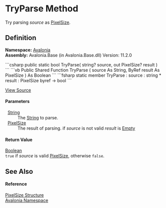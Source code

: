 # TryParse Method


Try parsing *source* as <a href="T_Avalonia_PixelSize">PixelSize</a>.



## Definition
**Namespace:** <a href="N_Avalonia">Avalonia</a>  
**Assembly:** Avalonia.Base (in Avalonia.Base.dll) Version: 11.2.0

<Tabs groupId="api-code-preview">
<TabItem value="csharp" label="C#">
```csharp
public static bool TryParse(
	string? source,
	out PixelSize? result
)
```
</TabItem>
<TabItem value="vb" label="VB">
```vb
Public Shared Function TryParse ( 
	source As String,
	<OutAttribute> ByRef result As PixelSize
) As Boolean
```
</TabItem>
<TabItem value="fsharp" label="F#">
```fsharp
static member TryParse : 
        source : string * 
        result : PixelSize byref -> bool 
```
</TabItem>
</Tabs>



<a href="https://github.com/AvaloniaUI/Avalonia/tree/master/src/Avalonia.Base/PixelSize.cs#L90" title="View the source code">View Source</a>



#### Parameters
<dl><dt>  <a href="https://learn.microsoft.com/dotnet/api/system.string" target="_blank" rel="noopener noreferrer">String</a></dt><dd>The <a href="https://learn.microsoft.com/dotnet/api/system.string" target="_blank" rel="noopener noreferrer">String</a> to parse.</dd><dt>  <a href="T_Avalonia_PixelSize">PixelSize</a></dt><dd>The result of parsing. if <em>source</em> is not valid <em>result</em> is <a href="F_Avalonia_PixelSize_Empty">Empty</a></dd></dl>

#### Return Value
<a href="https://learn.microsoft.com/dotnet/api/system.boolean" target="_blank" rel="noopener noreferrer">Boolean</a>  
`true` if *source* is valid <a href="T_Avalonia_PixelSize">PixelSize</a>, otherwise `false`.

## See Also


#### Reference
<a href="T_Avalonia_PixelSize">PixelSize Structure</a>  
<a href="N_Avalonia">Avalonia Namespace</a>  

